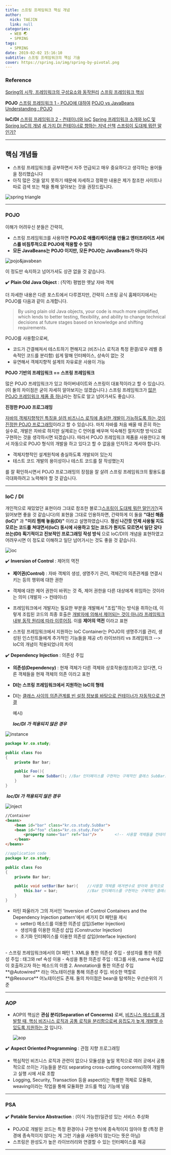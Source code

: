 ```yaml
---
title: 스프링 프레임워크 핵심 개념
author:
  nick: TAEJIN
  link: null
categories:
  - WEB 🌏
  - SPRING
tags:
  - SPRING
date: 2019-02-02 15:16:10
subtitle: 스프링 프레임워크의 핵심 기술
cover: https://spring.io/img/spring-by-pivotal.png
---
```


### Reference

[Spring의 시작, 프레임워크의 구성요소와 동작원리](https://asfirstalways.tistory.com/334)
[스프링 프레임워크 핵심](https://scroogy.atlassian.net/wiki/spaces/SPRING/pages/1114310)

**POJO**
[스프링 프레임워크 1 - POJO에 대하여](https://limmmee.tistory.com/8)
[POJO vs JavaBeans](https://www.geeksforgeeks.org/pojo-vs-java-beans/)
[Understanding : POJO](https://spring.io/understanding/POJO)

**IoC/DI**
[스프링 프레임워크 2 - 컨테이너와 IoC](https://limmmee.tistory.com/13?category=654011)
[Spring 프레임워크 소개와 IoC 및 Spring IoC의 개념](http://wiki.javajigi.net/pages/viewpage.action?pageId=3664)
[세 가지 DI 컨테이너로 향하는 저녁 산책](www.nextree.co.kr/p11247/)
[스프링이 도대체 뭐란 말인가?](http://springmvc.egloos.com/487497)

---

## 핵심 개념들

- 스프링 프레임워크를 공부하면서 자주 언급되고 매우 중요하다고 생각하는 용어들을 정리했습니다
- 아직 많은 것을 알지 못하기 때문에 자세하고 정확한 내용은 제가 참조한 사이트나 따로 검색 또는 책을 통해 알아보는 것을 권장드립니다.

![spring triangle](https://dhsim86.github.io/static/assets/img/blog/web/2017-11-18-toby_spring_08_what_is_spring//00.png)

---

### POJO

이해가 어려우신 분들은 간략히,

- 스프링 프레임워크를 사용하면 **POJO로 애플리케이션을 만들고 엔터프라이즈 서비스를 비침투적으로 POJO에 적용할 수 있다**
- **모든 JavaBeans는 POJO 이지만, 모든 POJO는 JavaBeans가 아니다**

![pojo&javabean](https://cdncontribute.geeksforgeeks.org/wp-content/uploads/pojo.jpg)

이 정도만 숙지하고 넘어가셔도 상관 없을 것 같습니다.

:heavy_check_mark: **Plain Old Java Object** : (직역) 평범한 옛날 자바 객체

더 자세한 내용은 다른 포스트에서 다루겠지만, 간략히 스프링 공식 홈페이지에서는 POJO를 다음과 같이 소개합니다.

> By using plain old Java objects, your code is much more simplified, which lends to better testing, flexibility, and ability to change technical decisions at future stages based on knowledge and shifting requirements.

POJO를 사용함으로써,

- 코드가 간결해져서 테스트하기 편해지고 (비즈니스 로직과 특정 환결/로우 레벨 종속적인 코드를 분리함)
  쉽게 말해 인터페이스, 상속이 없는 것
- 유연해서 객체지향적 설계의 자유료운 사용이 가능

**POJO 기반의 프레임워크 == 스프링 프레임워크**

많은 POJO 프레임워크가 있고 하이버네이트와 스프링이 대표적이라고 할 수 있습니다. (이 둘의 차이점은 굳이 자세히 알아보지는 않겠습니다.) 스프링 프레임워크가 <u>많은 POJO 프레임워크 제품 중 하나</u>라는 정도로 알고 넘어가셔도 좋습니다.

**진정한 POJO 프로그래밍**

<u>자바의 객체지향적인 특징을 살려 비즈니스 로직에 충실한 개발이 가능하도록 하는 것이 진정한 POJO 프로그래밍</u>이라고 할 수 있습니다. 마치 자바를 처음 배울 때 흔히 하는 실수로, 개발은 자바로 하지만 실제로는 C 언어를 배우며 익숙해진 절차지향 방식으로 구현하는 것을 생각하시면 되겠습니다. 따라서 POJO 프레임워크 제품을 사용한다고 해서 자동으로 POJO 형식의 개발을 하고 있다고 할 수 없음을 인지하고 계셔야 합니다.

- 객체지향적인 설계원칙에 충실하도록 개발되어 있는지
- 테스트 코드 개발의 용이성이나 테스트 코드를 잘 작성했는지

를 잘 확인하시면서 POJO 프로그래밍의 장점을 잘 살려 스프링 프레임워크의 활용도를 극대화하려고 노력해야 할 것 같습니다.

---

### IoC / DI

개인적으로 재밌었던 표현이라 그대로 참조한 블로그[스프링이 도대체 뭐란 말인가?](http://springmvc.egloos.com/487497)(꼭 읽어보면 좋을 것 같습니다)의 표현을 그대로 인용하자면, 간략하게 이 둘을 **"대신 해줌(IoC)"** 과 **"미리 찜해 놓음(DI)"** 이라고 설명하였습니다.
**정신 나간듯 언제 사용될 지도 모르는 코드를 쳐대면서(IoC) 동시에 사용하고 있는 코드가 뭔지도 모르면서 일단 갖다 쓰는(DI) 획기적이고 진보적인 프로그래밍 작성 방식** 으로 IoC/DI의 개념을 표현하였고 어려우시면 이 정도로 이해하고 일단 넘어가시는 것도 좋을 것 같습니다.

![ioc](https://img1.daumcdn.net/thumb/R720x0.q80/?scode=mtistory&fname=http%3A%2F%2Fcfile10.uf.tistory.com%2Fimage%2F252FCF3B5231689B17B553)

:heavy_check_mark: **Inversion of Control** : 제어의 역전

- **제어권(Control)**
  : 자바 객체의 생성, 생명주기 관리, 객체간의 의존관계를 연결시키는 등의 행위에 대한 권한

- 객체에 대한 제어 권한이 바뀌는 것 즉, 제어 권한을 다른 대상에게 위임하는 것이라는 의미 (개발자 -> 컨테이너)
- 프레임워크에서 개발자는 필요한 부분을 개발해서 "조립"하는 방식을 취하는데, 이렇게 조립된 코드의 최종 호출은 <u>개발자에 의해서 제어되는 것이 아니라 프레임워크 내부 동작 원리에 따라 이루어짐</u>. 이를 **제어의 역전** 이라고 표현
- 스프링 프레임워크에서 지원하는 IoC Container는 POJO의 생명주기를 관리, 생성된 인스턴트들에게 추가적인 기능들을 제공
  cf) 라이브러리 vs 프레임워크 --> IoC의 개념이 적용되었나의 차이

:heavy_check_mark: **Dependency Injection** : 의존성 주입

- **의존성(Dependency)**
  : 현재 객체가 다른 객체와 상호작용(참조)하고 있다면, 다른 객체들을 현재 객체의 의존 이라고 표현

- **DI는 스프링 프레임워크에서 지원하는 IoC의 형태**

- DI는 <u>클래스 사이의 의존관계를 빈 설정 정보를 바탕으로 컨테이너가 자동적으로 연결</u>

  예시)

  **_Ioc/DI 가 적용되지 않은 경우_**

![instance](http://www.nextree.co.kr/content/images/2016/09/yrkim-140701-framework-02.png)

```java
package kr.co.study;

public class Foo
{
    private Bar bar;

    public Foo(){
        bar = new SubBar();	//Bar 인터페이스를 구현하는 구체적인 클래스 SubBar로 초기화
    }
}
```

​ **_Ioc/DI 가 적용되지 않은 경우_**

![inject](http://www.nextree.co.kr/content/images/2016/09/yrkim-140701-framework-03.png)

```html
//Container
<beans>
	<bean id="bar" class="kr.co.study.SubBar">
    <bean id="foo" class="kr.co.study.Foo">
        <property name="bar" ref="bar"/>		<!-- 사용할 객체들을 컨테이너에 등록 -->
    </bean>
</beans>
```

```java
//application code
package kr.co.study;

public class Foo
{
    private Bar bar;

    public void setBar(Bar bar){	//사용할 객체를 매겨변수로 받아와 동적으로 의존관계를 설정
        this.bar = bar;				//Bar 인터페이스를 구현하는 구체적인 클래스 이름이 등장하지 않음
    }
}
```

- 마틴 파울러가 그의 저서인 'Inversion of Control Containers and the Dependency Injection pattern'에서 세가지 DI 패턴을 제시
  - setter() 메소드를 이용한 의존성 삽입(Setter Injection)
  - 생성자를 이용한 의존성 삽입 (Constructor Injection)
  - 초기화 인터페이스를 이용한 의존성 삽입(Interface Injection)

<br>
- 스프링 프레임워크에서의 DI 패턴
  1. XML을 통한 의존성 주입
     - 생성자를 통한 의존성 주입 : <constructor-arg> 태그와 ref 속성 이용
     - 속성을 통한 의존성 주입 : <property> 태그를 사용, name 속성값이 호출하고자 하는 메소드의 이름
  2. Annotation을 통한 의존성 주입
     **@Autowired** 라는 어노테이션을 통해 의존성 주입. 비슷한 역할로 **@Resource** 어노테이션도 존재.
     둘의 차이점은 bean을 탐색하는 우선순위의 기준

---

### AOP

- AOP의 핵심은 **관심 분리(Separation of Concerns)** 로써, <u>비즈니스 메소드를 개발할 때, 핵심 비즈니스 로직과 공통 로직을 분리함으로써 응집도가 높게 개발할 수 있도록 지원하는 것</u> 입니다.

  ![aop](https://t1.daumcdn.net/cfile/tistory/185DF4334FA8A1FD01)

:heavy_check_mark: **Aspect Oriented Programming** : 관점 지향 프로그래밍

- 핵심적인 비즈니스 로직과 관련이 없으나 모듈성을 높일 목적으로 여러 곳에서 공통적으로 쓰이는 기능들을 분리( separating cross-cutting concerns)하여 개발하고 실행 시에 서로 조합
- Logging, Security, Transaction 등을 aspect라는 특별한 객체로 모듈화, weaving이라는 작업을 통해 모듈화한 코드를 핵심 기능에 넣음

---

### PSA

:heavy_check_mark: **Potable Service Abstraction** : (이식 가능한)일관성 있는 서비스 추상화

- POJO로 개발된 코드는 특정 환경이나 구현 방식에 종속적이지 않아야 함
  (특정 환경에 종속적이지 않다는 게 그런 기술을 사용하지 않는다는 뜻은 아님)
- 스프링은 완성도가 높은 라이브러리와 연결할 수 있는 인터페이스를 제공

---

<br><br><br>

